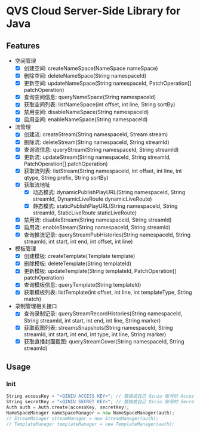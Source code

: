 # QVS Cloud Server-Side Library for Java

## Features

- 空间管理
    - [x] 创建空间: createNameSpace(NameSpace nameSpace)
	- [x] 删除空间: deleteNameSpace(String namespaceId)
	- [x] 更新空间: updateNameSpace(String namespaceId, PatchOperation[] patchOperation)
	- [x] 查询空间信息: queryNameSpace(String namespaceId)
	- [x] 获取空间列表: listNameSpace(int offset, int line, String sortBy)
	- [x] 禁用空间: disableNameSpace(String namespaceId)
    - [x] 启用空间: enableNameSpace(String namespaceId)
    
- 流管理
    - [x] 创建流: createStream(String namespaceId, Stream stream)
    - [x] 删除流: deleteStream(String namespaceId, String streamId)
    - [x] 查询流信息: queryStream(String namespaceId, String streamId)
    - [x] 更新流: updateStream(String namespaceId, String streamId, PatchOperation[] patchOperation)
    - [x] 获取流列表: listStream(String namespaceId, int offset, int line, int qtype, String prefix, String sortBy)
    - [x] 获取流地址
        - [x] 动态模式: dynamicPublishPlayURL(String namespaceId, String streamId, DynamicLiveRoute dynamicLiveRoute)
        - [x] 静态模式: staticPublishPlayURL(String namespaceId, String streamId, StaticLiveRoute staticLiveRoute)
    - [x] 禁用流: disableStream(String namespaceId, String streamId) 
    - [x] 启用流: enableStream(String namespaceId, String streamId)
    - [x] 查询推流记录: queryStreamPubHistories(String namespaceId, String streamId, int start, int end, int offset, int line) 

- 模板管理
    - [x] 创建模板: createTemplate(Template template)
    - [x] 删除模板: deleteTemplate(String templateId)
    - [x] 更新模板: updateTemplate(String templateId, PatchOperation[] patchOperation)
    - [x] 查询模板信息: queryTemplate(String templateId)
    - [x] 获取模板列表: listTemplate(int offset, int line, int templateType, String match)

- 录制管理相关接口
    - [x] 查询录制记录: queryStreamRecordHistories(String namespaceId, String streamId, int start, int end, int line, String marker)
    - [x] 获取截图列表: streamsSnapshots(String namespaceId, String streamId, int start, int end, int type, int line, String marker)
    - [x] 获取直播封面截图: queryStreamCover(String namespaceId, String streamId)

## Usage

### Init

```go
String accessKey = "<QINIU ACCESS KEY>"; // 替换成自己 Qiniu 账号的 AccessKey.
String secretKey = "<QINIU SECRET KEY>"; // 替换成自己 Qiniu 账号的 SecretKey.
Auth auth = Auth.create(accessKey, secretKey);
NameSpaceManager nameSpaceManager = new NameSpaceManager(auth);
// StreamManager streamManager = new StreamManager(auth);
// TemplateManager templateManager = new TemplateManager(auth);
```


